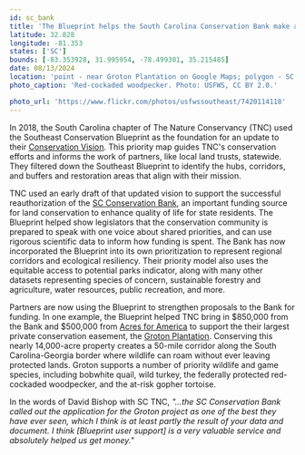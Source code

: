 ```yaml
---
id: sc_bank
title: 'The Blueprint helps the South Carolina Conservation Bank make a regional impact '
latitude: 32.828
longitude: -81.353
states: ['SC']
bounds: [-83.353928, 31.995954, -78.499301, 35.215485]
date: 08/13/2024
location: 'point - near Groton Plantation on Google Maps; polygon - SC boundary'
photo_caption: 'Red-cockaded woodpecker. Photo: USFWS, CC BY 2.0.'

photo_url: 'https://www.flickr.com/photos/usfwssoutheast/7420114118'
---
```


In 2018, the South Carolina chapter of The Nature Conservancy (TNC) used the Southeast Conservation Blueprint as the foundation for an update to their [Conservation Vision](https://tnc.maps.arcgis.com/apps/MapJournal/index.html?appid=bff00bd9be57433187919aba94a2ca27). This priority map guides TNC's conservation efforts and informs the work of partners, like local land trusts, statewide. They filtered down the Southeast Blueprint to identify the hubs, corridors, and buffers and restoration areas that align with their mission.

TNC used an early draft of that updated vision to support the successful reauthorization of the [SC Conservation Bank](https://www.sccbank.sc.gov/), an important funding source for land conservation to enhance quality of life for state residents. The Blueprint helped show legislators that the conservation community is prepared to speak with one voice about shared priorities, and can use rigorous scientific data to inform how funding is spent. The Bank has now incorporated the Blueprint into its own prioritization to represent regional corridors and ecological resiliency. Their priority model also uses the equitable access to potential parks indicator, along with many other datasets representing species of concern, sustainable forestry and agriculture, water resources, public recreation, and more.

Partners are now using the Blueprint to strengthen proposals to the Bank for funding. In one example, the Blueprint helped TNC bring in $850,000 from the Bank and $500,000 from [Acres for America](https://www.nfwf.org/programs/acres-america-program) to support the their largest private conservation easement, the [Groton Plantation](https://www.nature.org/en-us/about-us/where-we-work/united-states/south-carolina/stories-in-south-carolina/groton-plantation-water-quality-conservation/). Conserving this nearly 14,000-acre property creates a 50-mile corridor along the South Carolina-Georgia border where wildlife can roam without ever leaving protected lands. Groton supports a number of priority wildlife and game species, including bobwhite quail, wild turkey, the federally protected red-cockaded woodpecker, and the at-risk gopher tortoise.

In the words of David Bishop with SC TNC, _"...the SC Conservation Bank called out the application for the Groton project as one of the best they have ever seen, which I think is at least partly the result of your data and document. I think \[Blueprint user support] is a very valuable service and absolutely helped us get money."_
